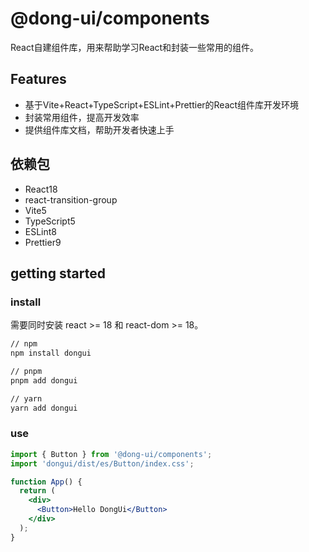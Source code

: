 # @dong-ui/components

React自建组件库，用来帮助学习React和封装一些常用的组件。

## Features

- 基于Vite+React+TypeScript+ESLint+Prettier的React组件库开发环境
- 封装常用组件，提高开发效率
- 提供组件库文档，帮助开发者快速上手

## 依赖包

- React18
- react-transition-group
- Vite5
- TypeScript5
- ESLint8
- Prettier9

## getting started

### install

需要同时安装 react >= 18 和 react-dom >= 18。

```bash
// npm
npm install dongui

// pnpm
pnpm add dongui

// yarn
yarn add dongui


```

### use

```jsx
import { Button } from '@dong-ui/components';
import 'dongui/dist/es/Button/index.css';

function App() {
  return (
    <div>
      <Button>Hello DongUi</Button>
    </div>
  );
}
```
